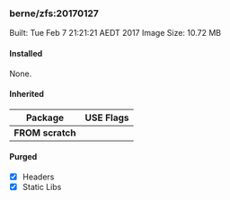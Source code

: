 ### berne/zfs:20170127

Built: Tue Feb  7 21:21:21 AEDT 2017
Image Size: 10.72 MB
#### Installed
None.
#### Inherited
Package | USE Flags
--------|----------
**FROM scratch** |
#### Purged
- [x] Headers
- [x] Static Libs
